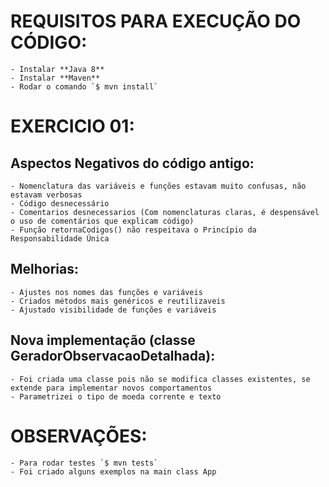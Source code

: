 # REQUISITOS PARA EXECUÇÃO DO CÓDIGO:
    - Instalar **Java 8**
    - Instalar **Maven**
    - Rodar o comando `$ mvn install`

# EXERCICIO 01:
## Aspectos Negativos do código antigo:
    - Nomenclatura das variáveis e funções estavam muito confusas, não estavam verbosas
    - Código desnecessário
    - Comentarios desnecessarios (Com nomenclaturas claras, é despensável o uso de comentários que explicam código)
    - Função retornaCodigos() não respeitava o Princípio da Responsabilidade Única

## Melhorias:
    - Ajustes nos nomes das funções e variáveis
    - Criados métodos mais genéricos e reutilizaveis
    - Ajustado visibilidade de funções e variáveis

## Nova implementação (classe GeradorObservacaoDetalhada):
    - Foi criada uma classe pois não se modifica classes existentes, se extende para implementar novos comportamentos
    - Parametrizei o tipo de moeda corrente e texto

# OBSERVAÇÕES:
    - Para rodar testes `$ mvn tests`
    - Foi criado alguns exemplos na main class App